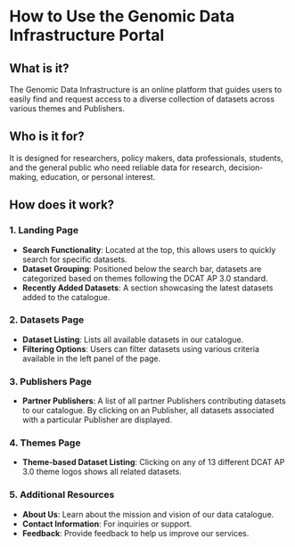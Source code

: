 <!--
SPDX-FileCopyrightText: 2024 PNED G.I.E.

SPDX-License-Identifier: Apache-2.0
-->

# How to Use the Genomic Data Infrastructure Portal

## What is it?

The Genomic Data Infrastructure is an online platform that guides users to easily find and request access to a diverse collection of datasets across various themes and Publishers.

## Who is it for?

It is designed for researchers, policy makers, data professionals, students, and the general public who need reliable data for research, decision-making, education, or personal interest.

## How does it work?

### 1. Landing Page

- **Search Functionality**: Located at the top, this allows users to quickly search for specific datasets.
- **Dataset Grouping**: Positioned below the search bar, datasets are categorized based on themes following the DCAT AP 3.0 standard.
- **Recently Added Datasets**: A section showcasing the latest datasets added to the catalogue.

### 2. Datasets Page

- **Dataset Listing**: Lists all available datasets in our catalogue.
- **Filtering Options**: Users can filter datasets using various criteria available in the left panel of the page.

### 3. Publishers Page

- **Partner Publishers**: A list of all partner Publishers contributing datasets to our catalogue. By clicking on an Publisher, all datasets associated with a particular Publisher are displayed.

### 4. Themes Page

- **Theme-based Dataset Listing**: Clicking on any of 13 different DCAT AP 3.0 theme logos shows all related datasets.

### 5. Additional Resources

- **About Us**: Learn about the mission and vision of our data catalogue.
- **Contact Information**: For inquiries or support.
- **Feedback**: Provide feedback to help us improve our services.
